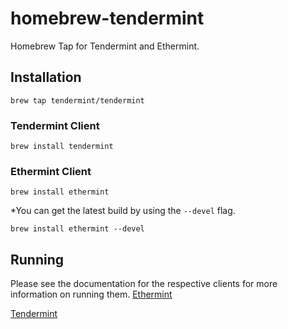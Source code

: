 # homebrew-tendermint
Homebrew Tap for Tendermint and Ethermint.

## Installation
```
brew tap tendermint/tendermint
```

### Tendermint Client
```
brew install tendermint
```

### Ethermint Client
```
brew install ethermint
```

*You can get the latest build by using the `--devel` flag.
```
brew install ethermint --devel
```

## Running

Please see the documentation for the respective clients for more information on running them.
[Ethermint](https://github.com/tendermint/ethermint)

[Tendermint](https://github.com/tendermint/tendermint)
